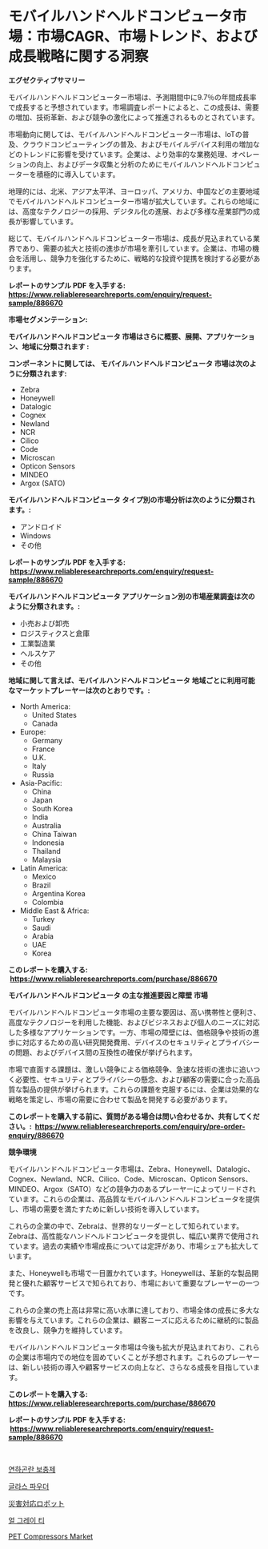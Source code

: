<p><h1>モバイルハンドヘルドコンピュータ市場：市場CAGR、市場トレンド、および成長戦略に関する洞察</h1></p><p><strong>エグゼクティブサマリー</strong></p>
<p><p>モバイルハンドヘルドコンピューター市場は、予測期間中に9.7％の年間成長率で成長すると予想されています。市場調査レポートによると、この成長は、需要の増加、技術革新、および競争の激化によって推進されるものとされています。</p><p>市場動向に関しては、モバイルハンドヘルドコンピューター市場は、IoTの普及、クラウドコンピューティングの普及、およびモバイルデバイス利用の増加などのトレンドに影響を受けています。企業は、より効率的な業務処理、オペレーションの向上、およびデータ収集と分析のためにモバイルハンドヘルドコンピューターを積極的に導入しています。</p><p>地理的には、北米、アジア太平洋、ヨーロッパ、アメリカ、中国などの主要地域でモバイルハンドヘルドコンピューター市場が拡大しています。これらの地域には、高度なテクノロジーの採用、デジタル化の進展、および多様な産業部門の成長が影響しています。</p><p>総じて、モバイルハンドヘルドコンピューター市場は、成長が見込まれている業界であり、需要の拡大と技術の進歩が市場を牽引しています。企業は、市場の機会を活用し、競争力を強化するために、戦略的な投資や提携を検討する必要があります。</p></p>
<p><strong>レポートのサンプル PDF を入手する: <a href="https://www.reliableresearchreports.com/enquiry/request-sample/886670">https://www.reliableresearchreports.com/enquiry/request-sample/886670</a></strong></p>
<p><strong>市場セグメンテーション:</strong></p>
<p><strong> モバイルハンドヘルドコンピュータ 市場はさらに概要、展開、アプリケーション、地域に分類されます :</strong></p>
<p><strong>コンポーネントに関しては、 モバイルハンドヘルドコンピュータ 市場は次のように分類されます: &nbsp;</strong></p>
<p><ul><li>Zebra</li><li>Honeywell</li><li>Datalogic</li><li>Cognex</li><li>Newland</li><li>NCR</li><li>Cilico</li><li>Code</li><li>Microscan</li><li>Opticon Sensors</li><li>MINDEO</li><li>Argox (SATO)</li></ul></p>
<p><strong> モバイルハンドヘルドコンピュータ タイプ別の市場分析は次のように分類されます。:</strong></p>
<p><ul><li>アンドロイド</li><li>Windows</li><li>その他</li></ul></p>
<p><strong>レポートのサンプル PDF を入手する: &nbsp;<a href="https://www.reliableresearchreports.com/enquiry/request-sample/886670">https://www.reliableresearchreports.com/enquiry/request-sample/886670</a></strong></p>
<p><strong> モバイルハンドヘルドコンピュータ アプリケーション別の市場産業調査は次のように分類されます。:</strong></p>
<p><ul><li>小売および卸売</li><li>ロジスティクスと倉庫</li><li>工業製造業</li><li>ヘルスケア</li><li>その他</li></ul></p>
<p><strong>地域に関して言えば、モバイルハンドヘルドコンピュータ 地域ごとに利用可能なマーケットプレーヤーは次のとおりです。:</strong></p>
<p><ul>
    <li>
        North America:
        <ul>
            <li>United States</li>
            <li>Canada</li>
        </ul>
    </li>
    <li>
        Europe:
        <ul>
            <li>Germany</li>
            <li>France</li>
            <li>U.K.</li>
            <li>Italy</li>
            <li>Russia</li>
        </ul>
    </li>
    <li>
        Asia-Pacific:
        <ul>
            <li>China</li>
            <li>Japan</li>
            <li>South Korea</li>
            <li>India</li>
            <li>Australia</li>
            <li>China Taiwan</li>
            <li>Indonesia</li>
            <li>Thailand</li>
            <li>Malaysia</li>
        </ul>
    </li>
    <li>
        Latin America:
        <ul>
            <li>Mexico</li>
            <li>Brazil</li>
            <li>Argentina Korea</li>
            <li>Colombia</li>
        </ul>
    </li>
    <li>
        Middle East & Africa:
        <ul>
            <li>Turkey</li>
            <li>Saudi</li>
            <li>Arabia</li>
            <li>UAE</li>
            <li>Korea</li>
        </ul>
    </li>
    </ul></p>
<p><strong>このレポートを購入する: &nbsp;<a href="https://www.reliableresearchreports.com/purchase/886670">https://www.reliableresearchreports.com/purchase/886670</a></strong></p>
<p><strong>モバイルハンドヘルドコンピュータ の主な推進要因と障壁 市場</strong></p>
<p><p>モバイルハンドヘルドコンピュータ市場の主要な要因は、高い携帯性と便利さ、高度なテクノロジーを利用した機能、およびビジネスおよび個人のニーズに対応した多様なアプリケーションです。一方、市場の障壁には、価格競争や技術の進歩に対応するための高い研究開発費用、デバイスのセキュリティとプライバシーの問題、およびデバイス間の互換性の確保が挙げられます。</p><p>市場で直面する課題は、激しい競争による価格競争、急速な技術の進歩に追いつく必要性、セキュリティとプライバシーの懸念、および顧客の需要に合った高品質な製品の提供が挙げられます。これらの課題を克服するには、企業は効果的な戦略を策定し、市場の需要に合わせて製品を開発する必要があります。</p></p>
<p><strong>このレポートを購入する前に、質問がある場合は問い合わせるか、共有してください。:&nbsp; <a href="https://www.reliableresearchreports.com/enquiry/pre-order-enquiry/886670">https://www.reliableresearchreports.com/enquiry/pre-order-enquiry/886670</a></strong></p>
<p><strong>競争環境</strong></p>
<p><p>モバイルハンドヘルドコンピュータ市場は、Zebra、Honeywell、Datalogic、Cognex、Newland、NCR、Cilico、Code、Microscan、Opticon Sensors、MINDEO、Argox（SATO）などの競争力のあるプレーヤーによってリードされています。これらの企業は、高品質なモバイルハンドヘルドコンピュータを提供し、市場の需要を満たすために新しい技術を導入しています。</p><p>これらの企業の中で、Zebraは、世界的なリーダーとして知られています。Zebraは、高性能なハンドヘルドコンピュータを提供し、幅広い業界で使用されています。過去の実績や市場成長については定評があり、市場シェアも拡大しています。</p><p>また、Honeywellも市場で一目置かれています。Honeywellは、革新的な製品開発と優れた顧客サービスで知られており、市場において重要なプレーヤーの一つです。</p><p>これらの企業の売上高は非常に高い水準に達しており、市場全体の成長に多大な影響を与えています。これらの企業は、顧客ニーズに応えるために継続的に製品を改良し、競争力を維持しています。</p><p>モバイルハンドヘルドコンピュータ市場は今後も拡大が見込まれており、これらの企業は市場内での地位を固めていくことが予想されます。これらのプレーヤーは、新しい技術の導入や顧客サービスの向上など、さらなる成長を目指しています。</p></p>
<p><strong>このレポートを購入する: &nbsp; <a href="https://www.reliableresearchreports.com/purchase/886670">https://www.reliableresearchreports.com/purchase/886670</a></strong></p>
<p><strong>レポートのサンプル PDF を入手する: &nbsp;<a href="https://www.reliableresearchreports.com/enquiry/request-sample/886670">https://www.reliableresearchreports.com/enquiry/request-sample/886670</a></strong><strong></strong></p>
<p>&nbsp;</p>
<p><p><a href="https://github.com/vs10l4sfg5c/Market-Research-Report-List-1/blob/main/511712114870.md">연하곤란 보충제</a></p><p><a href="https://medium.com/@jackiefauhey9089475/%EC%9C%A0%EB%A6%AC-%EB%B6%84%EB%A7%90-%EC%8B%9C%EC%9E%A5%EC%9D%80-%EC%8B%9C%EC%9E%A5-%EC%A0%90%EC%9C%A0%EC%9C%A8-%ED%81%AC%EA%B8%B0-%EB%B0%8F-2031%EB%85%84%EA%B9%8C%EC%A7%80-%EC%98%88%EC%83%81%EB%90%9C-%EC%98%88%EC%B8%A1%EC%97%90-%EC%A4%91%EC%A0%90%EC%9D%84-%EB%91%90%EA%B3%A0-%EC%9E%88%EC%8A%B5%EB%8B%88%EB%8B%A4-cd3afe765b91">글라스 파우더</a></p><p><a href="https://medium.com/@camron674/%E7%81%BD%E5%AE%B3%E5%AF%BE%E5%BF%9C%E3%83%AD%E3%83%9C%E3%83%83%E3%83%88%E5%B8%82%E5%A0%B4%E3%81%AE%E5%B1%95%E6%9C%9B-%E6%A5%AD%E7%95%8C%E6%A6%82%E8%A6%81%E3%81%A8%E4%BA%88%E6%B8%AC-2024%E5%B9%B4%E3%81%8B%E3%82%892031%E5%B9%B4%E3%81%BE%E3%81%A7-8584004e584f">災害対応ロボット</a></p><p><a href="https://github.com/Skyleitney456456/Market-Research-Report-List-1/blob/main/202008114871.md">얼 그레이 티</a></p><p><a href="https://view.publitas.com/reportprime-1/pet-compressors-market-provides-a-comprehensive-analysis-including-a-macro-overview-of-the-market-as-well-as-micro-details-such-as-market-size-and-competitive-landscape/">PET Compressors Market</a></p></p>